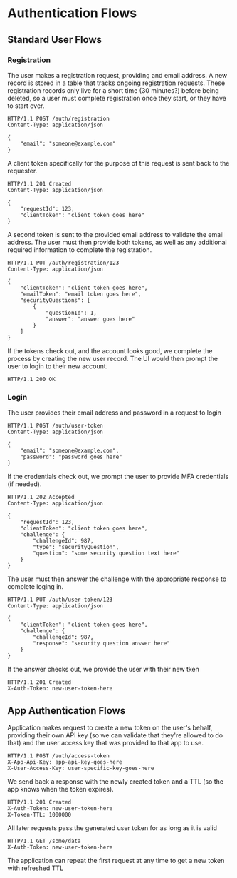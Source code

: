 
# Authentication Flows

## Standard User Flows

### Registration

The user makes a registration request, providing and email address. A new record is stored in a table that tracks ongoing registration requests. These registration records only live for a short time (30 minutes?) before being deleted, so a user must complete registration once they start, or they have to start over.

```http
HTTP/1.1 POST /auth/registration
Content-Type: application/json

{
	"email": "someone@example.com"
}
```

A client token specifically for the purpose of this request is sent back to the requester.

```http
HTTP/1.1 201 Created
Content-Type: application/json

{
	"requestId": 123,
	"clientToken": "client token goes here"
}
```

A second token is sent to the provided email address to validate the email address. The user must then provide both tokens, as well as any additional required information to complete the registration.

```http
HTTP/1.1 PUT /auth/registration/123
Content-Type: application/json

{
	"clientToken": "client token goes here",
	"emailToken": "email token goes here",
	"securityQuestions": [
		{
			"questionId": 1,
			"answer": "answer goes here"
		}
	]
}
```

If the tokens check out, and the account looks good, we complete the process by creating the new user record. The UI would then prompt the user to login to their new account.

```http
HTTP/1.1 200 OK
```



### Login

The user provides their email address and password in a request to login

```http
HTTP/1.1 POST /auth/user-token
Content-Type: application/json

{
	"email": "someone@example.com",
	"password": "password goes here"
}
```

If the credentials check out, we prompt the user to provide MFA credentials (if needed).

```http
HTTP/1.1 202 Accepted
Content-Type: application/json

{
	"requestId": 123,
	"clientToken": "client token goes here",
	"challenge": {
		"challengeId": 987,
		"type": "securityQuestion",
		"question": "some security question text here"
	}
}
```

The user must then answer the challenge with the appropriate response to complete loging in.

```http
HTTP/1.1 PUT /auth/user-token/123
Content-Type: application/json

{
	"clientToken": "client token goes here",
	"challenge": {
		"challengeId": 987,
		"response": "security question answer here"
	}
}
```

If the answer checks out, we provide the user with their new tken

```http
HTTP/1.1 201 Created
X-Auth-Token: new-user-token-here
```



## App Authentication Flows

Application makes request to create a new token on the user's behalf, providing their own API key (so we can validate that they're allowed to do that) and the user access key that was provided to that app to use.

```http
HTTP/1.1 POST /auth/access-token
X-App-Api-Key: app-api-key-goes-here
X-User-Access-Key: user-specific-key-goes-here
```

We send back a response with the newly created token and a TTL (so the app knows when the token expires).

```http
HTTP/1.1 201 Created
X-Auth-Token: new-user-token-here
X-Token-TTL: 1000000
```

All later requests pass the generated user token for as long as it is valid

```http
HTTP/1.1 GET /some/data
X-Auth-Token: new-user-token-here
```

The application can repeat the first request at any time to get a new token with refreshed TTL
